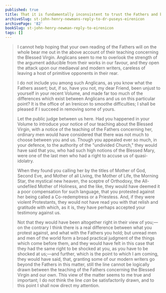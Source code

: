 ```yaml
---
published: true
title: That it is fundamentally inconsistent to trust the Fathers and be against Catholic devotion to the Blessed Virgin Mary
archiveSlug: st-john-henry-newmans-reply-to-dr-puseys-eirenicon
archivePage: '82'
bookSlug: st-john-henry-newman-reply-to-eirenicon
tags: []
---
```


> I cannot help hoping that your own reading of the Fathers will on the whole bear me out in the above account of their teaching concerning the Blessed Virgin. Anglicans seem to me to overlook the strength of the argument adducible from their works in our favour, and they open the attack upon our mediaeval and modern writers, careless of leaving a host of primitive opponents in their rear.
>
> I do not include you among such Anglicans, as you know what the Fathers assert; but, if so, have you not, my dear Friend, been unjust to yourself in your recent Volume, and made far too much of the differences which exist between Anglicans and us on this particular point? It is the office of an Irenicon to smoothe difficulties; I shall be pleased if I succeed in removing some of yours.
>
> Let the public judge between us here. Had you happened in your Volume to introduce your notice of our teaching about the Blessed Virgin, with a notice of the teaching of the Fathers concerning her, ordinary men would have considered that there was not much to choose between you and us. Though you appealed ever so much, in your defence, to the authority of the "undivided Church," they would have said that you, who had such high notions of the Blessed Mary, were one of the last men who had a right to accuse us of quasi-idolatry.
>
> When they found you calling her by the titles of Mother of God, Second Eve, and Mother of all Living, the Mother of Life, the Morning Star, the mystical new heaven, the sceptre of Orthodoxy, the All-undefiled Mother of Holiness, and the like, they would have deemed it a poor compensation for such language, that you protested against her being called a Co-redemptress or a Priestess. And, if they were violent Protestants, they would not have read you with that relish and gratitude with which, as it is, they have perhaps accepted your testimony against us.
>
> Not that they would have been altogether right in their view of you;—on the contrary I think there is a real difference between what you protest against, and what with the Fathers you hold; but unread men and men of the world form a broad practical judgment of the things which come before them, and they would have felt in this case that they had the same right to be shocked at you, as you have to be shocked at us;—and further, which is the point to which I am coming, they would have said, that, granting some of our modern writers go beyond the Fathers in this matter, still the line cannot be logically drawn between the teaching of the Fathers concerning the Blessed Virgin and our own. This view of the matter seems to me true and important; I do not think the line *can* be satisfactorily drawn, and to this point I shall now direct my attention.
